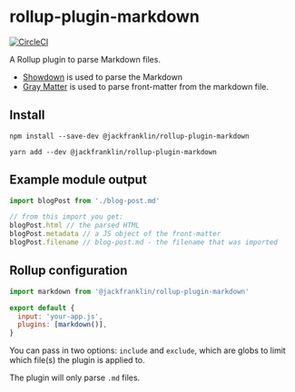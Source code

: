 # rollup-plugin-markdown

[![CircleCI](https://circleci.com/gh/jackfranklin/rollup-plugin-markdown.svg?style=svg)](https://circleci.com/gh/jackfranklin/rollup-plugin-markdown)

A Rollup plugin to parse Markdown files.

- [Showdown][showdown] is used to parse the Markdown
- [Gray Matter][gray-matter] is used to parse front-matter from the markdown file.

## Install

```
npm install --save-dev @jackfranklin/rollup-plugin-markdown

yarn add --dev @jackfranklin/rollup-plugin-markdown
```

## Example module output

```js
import blogPost from './blog-post.md'

// from this import you get:
blogPost.html // the parsed HTML
blogPost.metadata // a JS object of the front-matter
blogPost.filename // blog-post.md - the filename that was imported
```

## Rollup configuration

```js
import markdown from '@jackfranklin/rollup-plugin-markdown'

export default {
  input: 'your-app.js',
  plugins: [markdown()],
}
```

You can pass in two options: `include` and `exclude`, which are globs to limit which file(s) the plugin is applied to.

The plugin will only parse `.md` files.

[showdown]: https://github.com/showdownjs/showdown
[gray-matter]: https://github.com/jonschlinkert/gray-matter
